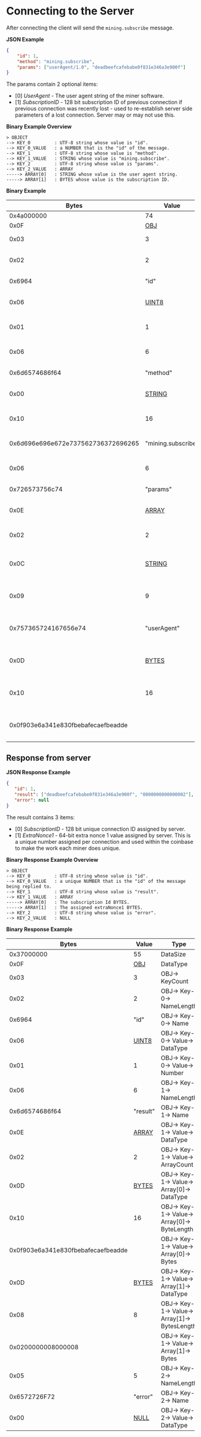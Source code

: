 # Connecting to the Server #

After connecting the client will send the `mining.subscribe` message.

__JSON Example__
```json
{
    "id": 1,
    "method": "mining.subscribe",
    "params": ["userAgent/1.0", "deadbeefcafebabe0f831e346a3e900f"]
}
```

The params contain 2 optional items:
- [0] _UserAgent_ - The user agent string of the miner software.
- [1] _SubscriptionID_ - 128 bit subscription ID of previous connection if previous connection was recently lost - used to re-establish server side parameters of a lost connection. Server may or may not use this.

__Binary Example Overview__
```
> OBJECT
--> KEY_0         : UTF-8 string whose value is "id".
--> KEY_0_VALUE   : a NUMBER that is the "id" of the message.
--> KEY_1         : UTF-8 string whose value is "method".
--> KEY_1_VALUE   : STRING whose value is "mining.subscribe".
--> KEY_2         : UTF-8 string whose value is "params".
--> KEY_2_VALUE   : ARRAY
-----> ARRAY[0]   : STRING whose value is the user agent string.
-----> ARRAY[1]   : BYTES whose value is the subscription ID.
```

__Binary Example__

| Bytes                       | Value           | Type        |
|-----------------------------|-----------------|-------------|
|0x4a000000                   | 74              | DataSize    |
|0x0F                         | [OBJ](https://github.com/MintPond/bos/blob/master/FORMAT.md#obj) | DataType    |
|0x03                         | 3               | OBJ-> KeyCount|
|0x02                         | 2               | OBJ-> Key-0-> NameLength|
|0x6964                       | "id"            | OBJ-> Key-0-> Name|
|0x06                         | [UINT8](https://github.com/MintPond/bos/blob/master/FORMAT.md#uint8) | OBJ-> Key-0-> Value-> DataType |
|0x01                         | 1               | OBJ-> Key-0-> Value-> Number |
|0x06                         | 6               | OBJ-> Key-1-> NameLength|
|0x6d6574686f64               | "method"        | OBJ-> Key-1-> Name |
|0x00                         | [STRING](https://github.com/MintPond/bos/blob/master/FORMAT.md#string) | OBJ-> Key-1-> Value-> DataType |
|0x10                         | 16              | OBJ-> Key-1-> Value-> StringLength |
|0x6d696e696e672e737562736372696265 | "mining.subscribe" | OBJ-> Key-1-> Value-> StringValue |
|0x06                         | 6               | OBJ-> Key-2-> NameLength |
|0x726573756c74               | "params"        | OBJ-> Key-2-> Name |
|0x0E                         | [ARRAY](https://github.com/MintPond/bos/blob/master/FORMAT.md#array) | OBJ-> Key-2-> Value-> DataType|
|0x02                         | 2               | OBJ-> Key-2-> Value-> ArrayCount|
|0x0C                         | [STRING](https://github.com/MintPond/bos/blob/master/FORMAT.md#string) | OBJ-> Key-2-> Value-> Array[0]-> DataType |
|0x09                         | 9               | OBJ-> Key-2-> Value-> Array[0]-> StringLength |
|0x757365724167656e74         | "userAgent"     | OBJ-> Key-2-> Value-> Array[0]-> StringValue |
|0x0D                         | [BYTES](https://github.com/MintPond/bos/blob/master/FORMAT.md#bytes) | OBJ-> Key-2-> Value-> Array[1]-> DataType |
|0x10                         | 16              | OBJ-> Key-2-> Value-> Array[1]-> BytesLength |
|0x0f903e6a341e830fbebafecaefbeadde |           | OBJ-> Key-2-> Value-> Array[1]-> Bytes |

## Response from server ##

__JSON Response Example__
```json
{
   "id": 1,
   "result": ["deadbeefcafebabe0f831e346a3e900f", "0800000800000002"],
   "error": null
}
```

The result contains 3 items:
- [0] _SubscriptionID_ - 128 bit unique connection ID assigned by server.
- [1] _ExtraNonce1_ - 64-bit extra nonce 1 value assigned by server. This is a unique number assigned per connection and used within the coinbase to make the work each miner does unique.

__Binary Response Example Overview__
```
> OBJECT
--> KEY_0         : UTF-8 string whose value is "id".
--> KEY_0_VALUE   : a unique NUMBER that is the "id" of the message being replied to.
--> KEY_1         : UTF-8 string whose value is "result".
--> KEY_1_VALUE   : ARRAY
-----> ARRAY[0]   : The subscription Id BYTES.
-----> ARRAY[1]   : The assigned extraNonce1 BYTES.
--> KEY_2         : UTF-8 string whose value is "error".
--> KEY_2_VALUE   : NULL
```

__Binary Response Example__

| Bytes                       | Value           | Type        |
|-----------------------------|-----------------|-------------|
|0x37000000                   | 55              | DataSize    |
|0x0F                         | [OBJ](https://github.com/MintPond/bos/blob/master/FORMAT.md#obj) | DataType    |
|0x03                         | 3               | OBJ-> KeyCount|
|0x02                         | 2               | OBJ-> Key-0-> NameLength|
|0x6964                       | "id"            | OBJ-> Key-0-> Name|
|0x06                         | [UINT8](https://github.com/MintPond/bos/blob/master/FORMAT.md#uint8) | OBJ-> Key-0-> Value-> DataType |
|0x01                         | 1               | OBJ-> Key-0-> Value-> Number |
|0x06                         | 6               | OBJ-> Key-1-> NameLength|
|0x6d6574686f64               | "result"        | OBJ-> Key-1-> Name |
|0x0E                         | [ARRAY](https://github.com/MintPond/bos/blob/master/FORMAT.md#array) | OBJ-> Key-1-> Value-> DataType |
|0x02                         | 2               | OBJ-> Key-1-> Value-> ArrayCount|
|0x0D                         | [BYTES](https://github.com/MintPond/bos/blob/master/FORMAT.md#bytes) | OBJ-> Key-1-> Value-> Array[0]-> DataType |
|0x10                         | 16              | OBJ-> Key-1-> Value-> Array[0]-> ByteLength |
|0x0f903e6a341e830fbebafecaefbeadde |           | OBJ-> Key-1-> Value-> Array[0]-> Bytes |
|0x0D                         | [BYTES](https://github.com/MintPond/bos/blob/master/FORMAT.md#bytes) | OBJ-> Key-1-> Value-> Array[1]-> DataType |
|0x08                         | 8               | OBJ-> Key-1-> Value-> Array[1]-> BytesLength |
|0x0200000008000008           |                 | OBJ-> Key-1-> Value-> Array[1]-> Bytes |
|0x05                         | 5               | OBJ-> Key-2-> NameLength|
|0x6572726F72                 | "error"         | OBJ-> Key-2-> Name|
|0x00                         | [NULL](https://github.com/MintPond/bos/blob/master/FORMAT.md#null) | OBJ-> Key-2-> Value-> DataType |
